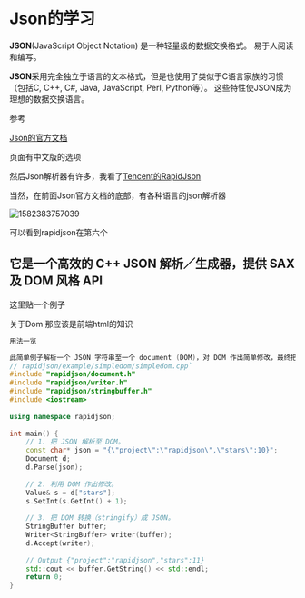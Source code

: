 # Json的学习

 **JSON**(JavaScript Object Notation) 是一种轻量级的数据交换格式。 易于人阅读和编写。



 **JSON**采用完全独立于语言的文本格式，但是也使用了类似于C语言家族的习惯（包括C, C++, C#, Java, JavaScript, Perl, Python等）。 这些特性使JSON成为理想的数据交换语言。 



参考

[Json的官方文档](https://www.json.org/json-zh.html)

页面有中文版的选项



然后Json解析器有许多，我看了[Tencent的RapidJson](http://rapidjson.org/zh-cn/)

当然，在前面Json官方文档的底部，有各种语言的json解析器

![1582383757039](C:\Users\DELL\AppData\Roaming\Typora\typora-user-images\1582383757039.png)

可以看到rapidjson在第六个





## 它是一个高效的 C++ JSON 解析／生成器，提供 SAX 及 DOM 风格 API



这里贴一个例子

关于Dom 那应该是前端html的知识

```C++
用法一览

此简单例子解析一个 JSON 字符串至一个 document (DOM)，对 DOM 作出简单修改，最终把 DOM 转换（stringify）至 JSON 字符串。
// rapidjson/example/simpledom/simpledom.cpp`
#include "rapidjson/document.h"
#include "rapidjson/writer.h"
#include "rapidjson/stringbuffer.h"
#include <iostream>
 
using namespace rapidjson;
 
int main() {
    // 1. 把 JSON 解析至 DOM。
    const char* json = "{\"project\":\"rapidjson\",\"stars\":10}";
    Document d;
    d.Parse(json);
 
    // 2. 利用 DOM 作出修改。
    Value& s = d["stars"];
    s.SetInt(s.GetInt() + 1);
 
    // 3. 把 DOM 转换（stringify）成 JSON。
    StringBuffer buffer;
    Writer<StringBuffer> writer(buffer);
    d.Accept(writer);
 
    // Output {"project":"rapidjson","stars":11}
    std::cout << buffer.GetString() << std::endl;
    return 0;
}

```

